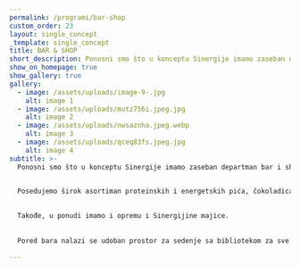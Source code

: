 ```yaml
---
permalink: /programi/bar-shop
custom_order: 23
layout: single_concept
_template: single_concept
title: BAR & SHOP
short_description: Ponosni smo što u konceptu Sinergije imamo zaseban departman bar i shop u kojem se možete ne samo zasititi i okrepiti već i opremiti. 
show_on_homepage: true
show_gallery: true
gallery:
  - image: /assets/uploads/image-9-.jpg
    alt: image 1
  - image: /assets/uploads/mutz756i.jpeg.jpg
    alt: image 2
  - image: /assets/uploads/nwsaznha.jpeg.webp
    alt: image 3
  - image: /assets/uploads/qceq83fs.jpeg.jpg
    alt: image 4
subtitle: >-
  Ponosni smo što u konceptu Sinergije imamo zaseban departman bar i shop u kojem se možete ne samo zasititi i okrepiti već i opremiti. 


  Posedujemo širok asortiman proteinskih i energetskih pića, čokoladica, proteina i drugih suplemenata. 
  
  
  Takođe, u ponudi imamo i opremu i Sinergijine majice. 
  
  
  Pored bara nalazi se udoban prostor za sedenje sa bibliotekom za sve uzraste gde se možete odmarati, doći sa svojom decom i/ili kućnim ljubimcima. 

---
```

